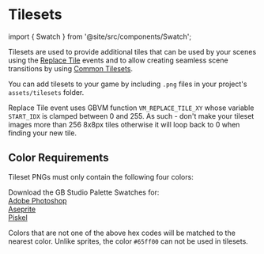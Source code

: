 # Tilesets

import { Swatch } from '@site/src/components/Swatch';

Tilesets are used to provide additional tiles that can be used by your scenes using the [Replace Tile](/docs/scripting/script-glossary/scene#tiles) events and to allow creating seamless scene transitions by using [Common Tilesets](/docs/project-editor/scenes#common-tilesets).

You can add tilesets to your game by including `.png` files in your project's `assets/tilesets` folder.

Replace Tile event uses GBVM function `VM_REPLACE_TILE_XY` whose variable `START_IDX` is clamped between 0 and 255. As such - don't make your tileset images more than 256 8x8px tiles otherwise it will loop back to 0 when finding your new tile.

## Color Requirements

Tileset PNGs must only contain the following four colors:

<Swatch color="#071821" />
<Swatch color="#306850" />
<Swatch color="#86c06c" />
<Swatch color="#e0f8cf" />

Download the GB Studio Palette Swatches for:  
[Adobe Photoshop](/assets/swatches/gb-studio-photoshop.aco)  
[Aseprite](/assets/swatches/gb-studio-aseprite.aseprite)  
[Piskel](/assets/swatches/gb-studio-piskel-background-palette.gpl)  

Colors that are not one of the above hex codes will be matched to the nearest color. Unlike sprites, the color `#65ff00` can not be used in tilesets.
